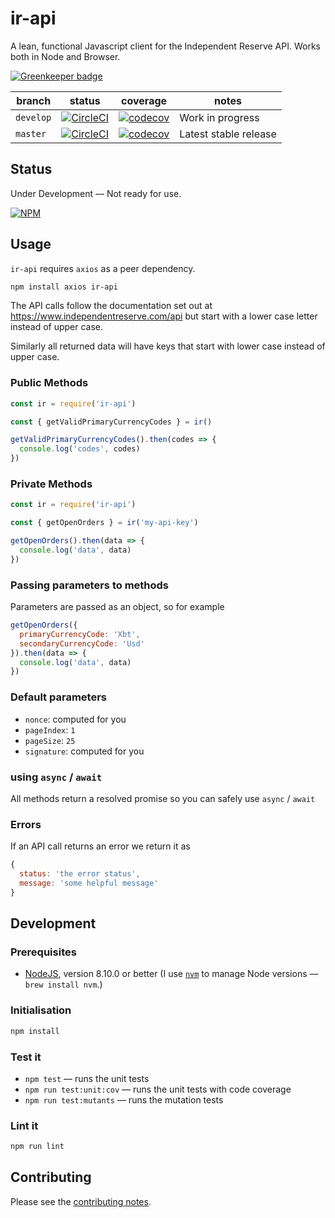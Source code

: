 # ir-api

A lean, functional Javascript client for the Independent Reserve API. Works both in Node and Browser.

[![Greenkeeper badge](https://badges.greenkeeper.io/davesag/ir-api.svg)](https://greenkeeper.io/)

<!-- prettier-ignore -->
| branch | status | coverage | notes |
| ------ | ------ | -------- | ----- |
| `develop` | [![CircleCI](https://circleci.com/gh/davesag/ir-api/tree/develop.svg?style=svg)](https://circleci.com/gh/davesag/ir-api/tree/develop) | [![codecov](https://codecov.io/gh/davesag/ir-api/branch/develop/graph/badge.svg)](https://codecov.io/gh/davesag/ir-api) | Work in progress |
| `master` | [![CircleCI](https://circleci.com/gh/davesag/ir-api/tree/master.svg?style=svg)](https://circleci.com/gh/davesag/ir-api/tree/master) | [![codecov](https://codecov.io/gh/davesag/ir-api/branch/master/graph/badge.svg)](https://codecov.io/gh/davesag/ir-api) | Latest stable release |

## Status

Under Development — Not ready for use.

[![NPM](https://nodei.co/npm/ir-api.png)](https://nodei.co/npm/ir-api/)

## Usage

`ir-api` requires `axios` as a peer dependency.

```sh
npm install axios ir-api
```

The API calls follow the documentation set out at https://www.independentreserve.com/api but start with a lower case letter instead of upper case.

Similarly all returned data will have keys that start with lower case instead of upper case.

### Public Methods

```js
const ir = require('ir-api')

const { getValidPrimaryCurrencyCodes } = ir()

getValidPrimaryCurrencyCodes().then(codes => {
  console.log('codes', codes)
})
```

### Private Methods

```js
const ir = require('ir-api')

const { getOpenOrders } = ir('my-api-key')

getOpenOrders().then(data => {
  console.log('data', data)
})
```

### Passing parameters to methods

Parameters are passed as an object, so for example

```js
getOpenOrders({
  primaryCurrencyCode: 'Xbt',
  secondaryCurrencyCode: 'Usd'
}).then(data => {
  console.log('data', data)
})
```

### Default parameters

- `nonce`: computed for you
- `pageIndex`: `1`
- `pageSize`: `25`
- `signature`: computed for you

### using `async` / `await`

All methods return a resolved promise so you can safely use `async` / `await`

### Errors

If an API call returns an error we return it as

```js
{
  status: 'the error status',
  message: 'some helpful message'
}
```

## Development

### Prerequisites

- [NodeJS](htps://nodejs.org), version 8.10.0 or better (I use [`nvm`](https://github.com/creationix/nvm) to manage Node versions — `brew install nvm`.)

### Initialisation

```sh
npm install
```

### Test it

- `npm test` — runs the unit tests
- `npm run test:unit:cov` — runs the unit tests with code coverage
- `npm run test:mutants` — runs the mutation tests

### Lint it

```sh
npm run lint
```

## Contributing

Please see the [contributing notes](CONTRIBUTING.md).

